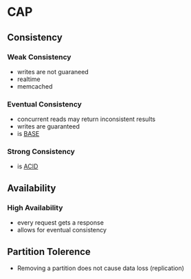 # CAP

## Consistency

### Weak Consistency

- writes are not guaraneed
- realtime
- memcached

### Eventual Consistency

- concurrent reads may return inconsistent results
- writes are guaranteed
- is [BASE](base.md)

### Strong Consistency

- is [ACID](acid.md)

## Availability

### High Availability

- every request gets a response
- allows for eventual consistency

## Partition Tolerence

- Removing a partition does not cause data loss (replication)

